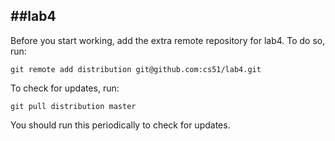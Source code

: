 
##lab4
-----
Before you start working, add the extra remote repository for lab4. To do so, run:

`git remote add distribution git@github.com:cs51/lab4.git`

To check for updates, run:

`git pull distribution master`

You should run this periodically to check for updates.